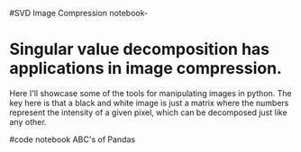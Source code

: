 #SVD Image Compression notebook-
# Singular value decomposition has applications in image compression. 
Here I'll showcase some of the tools for manipulating images in python. 
The key here is that a black and white image is just a matrix where the numbers represent the intensity of a given pixel,
which can be decomposed just like any other.

#code notebook
ABC's of Pandas
